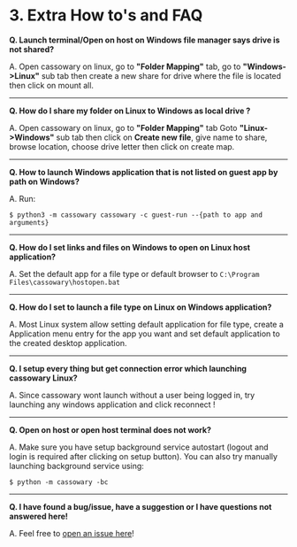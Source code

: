 # 3. Extra How to's and FAQ

**Q. Launch terminal/Open on host on Windows file manager says drive is not shared?**

A. Open cassowary on linux, go to **"Folder Mapping"** tab, go to **"Windows->Linux"** sub tab then create a new share for drive where the file is located then click on mount all.

---

**Q. How do I share my folder on Linux to Windows as local drive ?**

A. Open cassowary on linux, go to **"Folder Mapping"** tab Goto **"Linux->Windows"** sub tab then click on **Create new file**, give name to share, browse location, choose drive letter then click on create map.

---

**Q. How to launch Windows application that is not listed on guest app by path on Windows?**

A. Run:

```
$ python3 -m cassowary cassowary -c guest-run --{path to app and arguments}
```

---

**Q. How do I set links and files on Windows to open on Linux host application?**

A. Set the default app for a file type or default browser to `C:\Program Files\cassowary\hostopen.bat`

---

**Q. How do I set to launch a file type on Linux on Windows application?**

A. Most Linux system allow setting default application for file type, create a Application menu entry for the app you want and set default application to the created desktop application.

---

**Q. I setup every thing but get connection error which launching cassowary Linux?**

A. Since cassowary wont launch without a user being logged in, try launching any windows application and click reconnect !

---

**Q. Open on host or open host terminal does not work?**

A. Make sure you have setup background service autostart (logout and login is required after clicking on setup button). You can also try manually launching background service using:

```
$ python -m cassowary -bc
```
---

**Q. I have found a bug/issue, have a suggestion or I have questions not answered here!**

A. Feel free to [open an issue here](https://github.com/casualsnek/cassowary/issues)!
